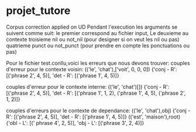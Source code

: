# projet_tutore
Corpus correction applied on UD
Pendant l'execution les arguments se suivent comme suit:
le premier correspond au fichier input, 
Le deuxieme au contexte
troisieme nil ou not_nil (pour designer si on veut les nil ou pas)
quatrieme punct ou not_punct (pour prendre en compte les ponctuations ou pas)


Pour le fichier test.conllu,voici les erreurs que nous devons trouver:
couples d'erreur pour le contexte voisin:
(('le', 'chat'),['voit', 0, 0, 0]) {'conj - R': [('phrase 2', 4, 5)], 'det - R': [('phrase 1', 4, 5)]}

couples d'erreur pour le contexte interne:
(('le', 'chat')[]) {'conj - R': [('phrase 2', 4, 5)], 'det - R': [('phrase 1', 1, 2), ('phrase 1', 4, 5), ('phrase 2', 1, 2)]}

couples d'erreurs pour le contexte de dependance:
(('le', 'chat'),obj) {'conj - R': [('phrase 2', 4, 5)], 'det - R': [('phrase 1', 4, 5)]}
(('est', 'maison'),root) {'obl - L': [(' phrase 4', 2, 5)], 'obj - L': [('phrase 3', 2, 4)]}
